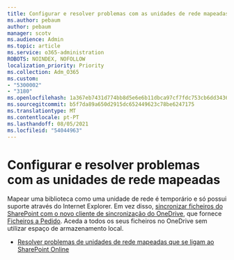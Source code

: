 ```yaml
---
title: Configurar e resolver problemas com as unidades de rede mapeadas
ms.author: pebaum
author: pebaum
manager: scotv
ms.audience: Admin
ms.topic: article
ms.service: o365-administration
ROBOTS: NOINDEX, NOFOLLOW
localization_priority: Priority
ms.collection: Adm_O365
ms.custom:
- "5300002"
- "3180"
ms.openlocfilehash: 1a367eb7431d774bb8d5e6e6b11dbca97cf7fdc753cb6dd34363d6d73f1a9d1c
ms.sourcegitcommit: b5f7da89a650d2915dc652449623c78be6247175
ms.translationtype: MT
ms.contentlocale: pt-PT
ms.lasthandoff: 08/05/2021
ms.locfileid: "54044963"
---
```

# <a name="configure-and-troubleshoot-mapped-network-drives"></a>Configurar e resolver problemas com as unidades de rede mapeadas

Mapear uma biblioteca como uma unidade de rede é temporário e só possui suporte através do Internet Explorer. Em vez disso, [sincronizar ficheiros do SharePoint com o novo cliente de sincronização do OneDrive](https://support.office.com/article/6de9ede8-5b6e-4503-80b2-6190f3354a88), que fornece [Ficheiros a Pedido](https://support.office.com/article/0e6860d3-d9f3-4971-b321-7092438fb38e). Aceda a todos os seus ficheiros no OneDrive sem utilizar espaço de armazenamento local.

- [Resolver problemas de unidades de rede mapeadas que se ligam ao SharePoint Online](https://docs.microsoft.com/sharepoint/support/administration/troubleshoot-mapped-network-drives)
